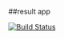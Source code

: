 ##result app

[![Build Status](http://34.148.42.216:8080/buildStatus/icon?job=result-build)](http://34.148.42.216:8080/job/result-build/)
